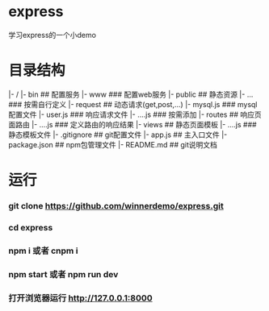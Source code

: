 # express
学习express的一个小demo

# 目录结构

|- /
	|- bin					## 配置服务
		|- www 			   ### 配置web服务
	|- public				## 静态资源
		|- ... 			   ### 按需自行定义
	|- request				## 动态请求(get,post,...)
		|- mysql.js        ### mysql配置文件
		|- user.js         ### 响应请求文件
		|- ....js          ### 按需添加
	|- routes				## 响应页面路由
		|- ....js          ### 定义路由的响应结果
	|- views				## 静态页面模板
		|- ....js          ### 静态模板文件
	|- .gitignore 			## git配置文件
	|- app.js 				## 主入口文件
	|- package.json 		## npm包管理文件
	|- README.md 			## git说明文档

# 运行

### git clone https://github.com/winnerdemo/express.git
### cd express
### npm i 或者 cnpm i
### npm start 或者 npm run dev

### 打开浏览器运行 http://127.0.0.1:8000
